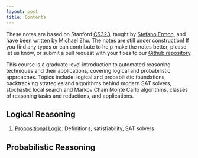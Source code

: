```yaml
---
layout: post
title: Contents
---
```


These notes are based on Stanford [CS323](http://cs.stanford.edu/~ermon/cs323/index.html), taught by [Stefano Ermon](http://cs.stanford.edu/~ermon/), and have been written by Michael Zhu. The notes are still under construction! If you find any typos or can contribute to help make the notes better, please let us know, or submit a pull request with your fixes to our [Github repository](https://github.com/ermongroup/cs323-notes).

This course is a graduate level introduction to automated reasoning techniques and their applications, covering logical and probabilistic approaches. Topics include: logical and probabilistic foundations, backtracking strategies and algorithms behind modern SAT solvers, stochastic local search and Markov Chain Monte Carlo algorithms, classes of reasoning tasks and reductions, and applications.

## Logical Reasoning

1.  [Propositional Logic](logic/propositional/): Definitions, satisfiability, SAT solvers


## Probabilistic Reasoning
